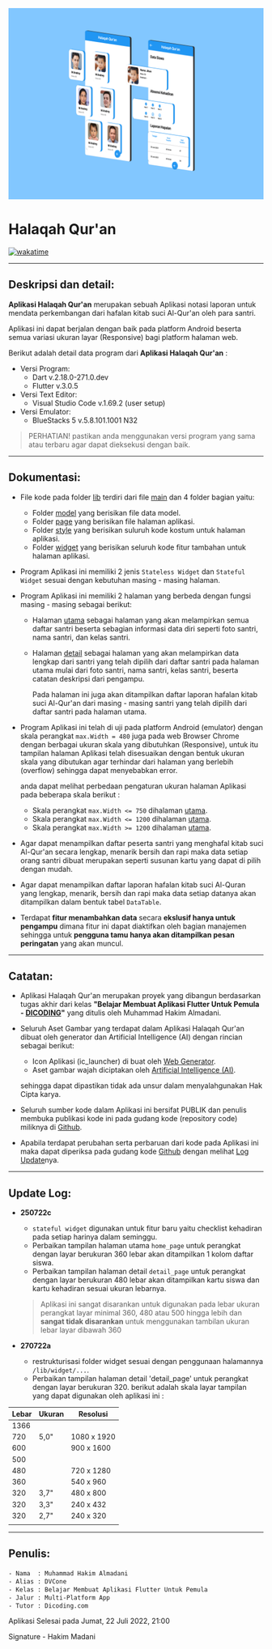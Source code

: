 ![preview.jpg](https://github.com/DVCone/recitation_report/blob/main/assets/preview.png)

# Halaqah Qur'an 
[![wakatime](https://wakatime.com/badge/user/ea3799ac-dc84-430f-9b45-6cd02a01eccd/project/b9fba97a-af6d-4548-94f6-8a156e8f0b59.svg)](https://wakatime.com/badge/user/ea3799ac-dc84-430f-9b45-6cd02a01eccd/project/b9fba97a-af6d-4548-94f6-8a156e8f0b59)

---
## Deskripsi dan detail:
**Aplikasi Halaqah Qur'an** merupakan sebuah Aplikasi notasi laporan untuk mendata perkembangan dari hafalan kitab suci Al-Qur'an oleh para santri.

Aplikasi ini dapat berjalan dengan baik pada platform Android beserta semua variasi ukuran layar (Responsive) bagi platform halaman web. 

Berikut adalah detail data program dari **Aplikasi Halaqah Qur'an** :

- Versi Program:
    - Dart v.2.18.0-271.0.dev
    - Flutter v.3.0.5
- Versi Text Editor:
    - Visual Studio Code v.1.69.2 (user setup)
- Versi Emulator:
    - BlueStacks 5 v.5.8.101.1001 N32

> PERHATIAN! pastikan anda menggunakan versi program yang sama atau terbaru agar dapat dieksekusi dengan baik.

---
## Dokumentasi:
- File kode pada folder [lib](https://github.com/DVCone/recitation_report/tree/main/lib) terdiri dari file [main](https://github.com/DVCone/recitation_report/blob/main/lib/main.dart) dan 4 folder bagian yaitu:
    - Folder [model](https://github.com/DVCone/recitation_report/tree/main/lib/model) yang berisikan file data model.
    - Folder [page](https://github.com/DVCone/recitation_report/tree/main/lib/page) yang berisikan file halaman aplikasi.
    - Folder [style](https://github.com/DVCone/recitation_report/tree/main/lib/style) yang berisikan suluruh kode kostum untuk halaman aplikasi.
    - Folder [widget](https://github.com/DVCone/recitation_report/tree/main/lib/widget) yang berisikan seluruh kode fitur tambahan untuk halaman aplikasi.
- Program Aplikasi ini memiliki 2 jenis `Stateless Widget` dan `Stateful Widget` sesuai dengan kebutuhan masing - masing halaman.
- Program Aplikasi ini memiliki 2 halaman yang berbeda dengan fungsi masing - masing sebagai berikut:
    - Halaman [utama](https://github.com/DVCone/recitation_report/blob/main/lib/page/home_page.dart) sebagai halaman yang akan melampirkan semua daftar santri beserta sebagian informasi data diri seperti foto santri, nama santri, dan kelas santri.
    - Halaman [detail](https://github.com/DVCone/recitation_report/blob/main/lib/page/detail_page.dart) sebagai halaman yang akan melampirkan data lengkap dari santri yang telah dipilih dari daftar santri pada halaman utama mulai dari foto santri, nama santri, kelas santri, beserta catatan deskripsi dari pengampu. 
    
        Pada halaman ini juga akan ditampilkan daftar laporan hafalan kitab suci Al-Qur'an dari masing - masing santri yang telah dipilih dari daftar santri pada halaman utama.
- Program Aplikasi ini telah di uji pada platform Android (emulator) dengan skala perangkat `max.Width = 480` juga pada web Browser Chrome dengan berbagai ukuran skala yang dibutuhkan (Responsive), untuk itu tampilan halaman Aplikasi telah disesuaikan dengan bentuk ukuran skala yang dibutukan agar terhindar dari halaman yang berlebih (overflow) sehingga dapat menyebabkan error.

    anda dapat melihat perbedaan pengaturan ukuran halaman Aplikasi pada beberapa skala berikut :
    - Skala perangkat `max.Width <= 750` dihalaman [utama](https://github.com/DVCone/recitation_report/blob/main/lib/page/home_page.dart).
    - Skala perangkat `max.Width <= 1200` dihalaman [utama](https://github.com/DVCone/recitation_report/blob/main/lib/page/home_page.dart).
    - Skala perangkat `max.Width >= 1200` dihalaman [utama](https://github.com/DVCone/recitation_report/blob/main/lib/page/home_page.dart).
- Agar dapat menampilkan daftar peserta santri yang menghafal kitab suci Al-Qur'an secara lengkap, menarik bersih dan rapi maka data setiap orang santri dibuat merupakan seperti susunan kartu yang dapat di pilih dengan mudah.
- Agar dapat menampilkan daftar laporan hafalan kitab suci Al-Quran yang lengkap, menarik, bersih dan rapi maka data setiap datanya akan ditampilkan dalam bentuk tabel `DataTable`.
- Terdapat **fitur menambahkan data** secara **ekslusif hanya untuk pengampu** dimana fitur ini dapat diaktifkan oleh bagian manajemen sehingga untuk **pengguna tamu hanya akan ditampilkan pesan peringatan** yang akan muncul.
---
## Catatan:
- Aplikasi Halaqah Qur'an merupakan proyek yang dibangun berdasarkan tugas akhir dari kelas **"Belajar Membuat Aplikasi Flutter Untuk Pemula - [DICODING](https://www.dicoding.com/academies/159/corridor)"** yang ditulis oleh Muhammad Hakim Almadani.
- Seluruh Aset Gambar yang terdapat dalam Aplikasi Halaqah Qur'an dibuat oleh generator dan Artificial Intelligence (AI) dengan rincian sebagai berikut:
    - Icon Aplikasi (ic_launcher) di buat oleh [Web Generator](https://romannurik.github.io/AndroidAssetStudio/icons-launcher.html#foreground.type=clipart&foreground.clipart=eco&foreground.space.trim=1&foreground.space.pad=0.3&foreColor=rgb(255%2C%20255%2C%20255)&backColor=rgb(76%2C%20175%2C%2080)&crop=0&backgroundShape=square&effects=shadow&name=ic_launcher).
    - Aset gambar wajah diciptakan oleh [Artificial Intelligence (AI)](https://this-person-does-not-exist.com/en).

    sehingga dapat dipastikan tidak ada unsur dalam menyalahgunakan Hak Cipta karya.
- Seluruh sumber kode dalam Aplikasi ini bersifat PUBLIK dan penulis membuka publikasi kode ini pada gudang kode (repository code) miliknya di [Github](https://github.com/DVCone/recitation_report).
- Apabila terdapat perubahan serta perbaruan dari kode pada Aplikasi ini maka dapat diperiksa pada gudang kode [Github](https://github.com/DVCone/recitation_report) dengan melihat [Log Update](https://github.com/DVCone/recitation_report/commits)nya.
---
## Update Log:

- **250722c**
    - `stateful widget` digunakan untuk fitur baru yaitu checklist kehadiran pada setiap harinya dalam seminggu.
    - Perbaikan tampilan halaman utama `home_page` untuk perangkat dengan layar berukuran 360 lebar akan ditampilkan 1 kolom daftar siswa. 
    - Perbaikan tampilan halaman detail `detail_page` untuk perangkat dengan layar berukuran 480 lebar akan ditampilkan kartu siswa dan kartu kehadiran sesuai ukuran lebarnya.

    > Aplikasi ini sangat disarankan untuk digunakan pada lebar ukuran perangkat layar minimal 360, 480 atau 500 hingga lebih dan **sangat tidak disarankan** untuk menggunakan tambilan ukuran lebar layar dibawah 360

- **270722a**
    - restrukturisasi folder widget sesuai dengan penggunaan halamannya `/lib/widget/...`.
    - Perbaikan tampilan halaman detail 'detail_page' untuk perangkat dengan layar berukuran 320. berikut adalah skala layar tampilan yang dapat digunakan oleh aplikasi ini :

|Lebar  |Ukuran |Resolusi       |
|---    |---    |---            |
|1366   |       |               |
|720    |5,0"   |1080 x 1920    |
|600    |       |900  x 1600    |
|500    |       |               |
|480    |       |720  x 1280    |
|360    |       |540  x 960     |
|320    |3,7"   |480  x 800     |
|320    |3,3"   |240  x 432     |
|320    |2,7"   |240  x 320     |
|       |       |               |

---
## Penulis:

    - Nama  : Muhammad Hakim Almadani
    - Alias : DVCone
    - Kelas : Belajar Membuat Aplikasi Flutter Untuk Pemula
    - Jalur : Multi-Platform App
    - Tutor : Dicoding.com

Aplikasi Selesai pada Jumat, 22 Juli 2022, 21:00

Signature - Hakim Madani

